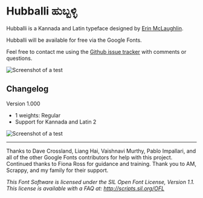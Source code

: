 Hubballi ಹುಬ್ಬಳ್ಳಿ
==============

Hubballi is a Kannada and Latin typeface designed by [Erin McLaughlin](http://www.erinmclaughlin.com). 

Hubballi will be available for free via the Google Fonts.

Feel free to contact me using the [Github issue tracker](https://github.com/erinmclaughlin/Hubballi/issues/) with comments or questions.

![Screenshot of a test](https://raw.githubusercontent.com/erinmclaughlin/Hubballi/feedback/tests/screenshots/mac-pdf/Screen%20Shot%202016-01-18%20at%2012.45.17%20AM.png)</a>

Changelog
----------

Version 1.000

* 1 weights: Regular
* Support for Kannada and Latin 2

![Screenshot of a test](https://raw.githubusercontent.com/erinmclaughlin/Hubballi/feedback/tests/screenshots/mac-pdf/Screen%20Shot%202016-01-18%20at%2012.47.55%20AM.png)</a>

* * *

Thanks to Dave Crossland, Liang Hai, Vaishnavi Murthy, Pablo Impallari, and all of the other Google Fonts contributors for help with this project. 
Continued thanks to Fiona Ross for guidance and training. 
Thank you to AM, Scrappy, and my family for their support.

_This Font Software is licensed under the SIL Open Font License, Version 1.1. This license is available with a FAQ at: http://scripts.sil.org/OFL_
